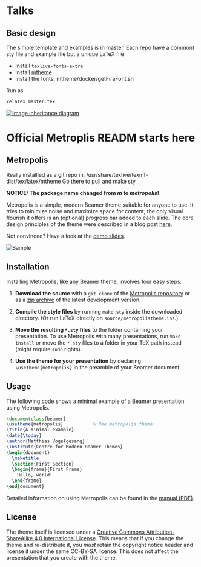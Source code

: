 # Talks
## Basic design
The simple template and examples is in master.
Each repo have a commont sty file and example file but a unique LaTeX file


* Install `texlive-fonts-extra`
* Install [mtheme](https://github.com/matze/mtheme)
* Install the fonts: mtheme/docker/getFiraFont.sh



Run as
```bash
xelatex master.tex
```

<!-- figures/master.svg -->
[![Image inheritance diagram](http://bit.ly/myslides2_svg)](http://bit.ly/2IwrqfU)


# Official Metroplis READM starts here
## Metropolis
Really installled as a git repo in:
/usr/share/texlive/texmf-dist/tex/latex/mtheme
Go there to pull and
make sty


**NOTICE: The package name changed from *m* to *metropolis*!**

Metropolis is a simple, modern Beamer theme suitable for anyone to use. It tries
to minimize noise and maximize space for content; the only visual flourish it
offers is an (optional) progress bar added to each slide. The core design
principles of the theme were described in a blog post
[here](http://bloerg.net/2014/09/20/a-modern-beamer-theme.html).

Not convinced? Have a look at the [demo slides](demo/demo.pdf).

![Sample](http://i.imgur.com/Bxu52fz.png)


## Installation

Installing Metropolis, like any Beamer theme, involves four easy steps:

1. **Download the source** with a `git clone` of the [Metropolis repository](https://github.com/matze/mtheme) or as a [zip archive](https://github.com/matze/mtheme/archive/master.zip) of the latest development version.

2. **Compile the style files** by running `make sty` inside the downloaded
    directory. (Or run LaTeX directly on `source/metropolistheme.ins`.)

3. **Move the resulting `*.sty` files** to the folder containing your presentation. To use Metropolis with many presentations, run `make install` or move the `*.sty` files to a folder in your TeX path instead (might require `sudo` rights).

4. **Use the theme for your presentation** by declaring `\usetheme{metropolis}` in
    the preamble of your Beamer document.


## Usage

The following code shows a minimal example of a Beamer presentation using
Metropolis.

```latex
\documentclass{beamer}
\usetheme{metropolis}           % Use metropolis theme
\title{A minimal example}
\date{\today}
\author{Matthias Vogelgesang}
\institute{Centre for Modern Beamer Themes}
\begin{document}
  \maketitle
  \section{First Section}
  \begin{frame}{First Frame}
    Hello, world!
  \end{frame}
\end{document}
```

Detailed information on using Metropolis can be found in the [manual (PDF)](doc/metropolistheme.pdf).


## License

The theme itself is licensed under a [Creative Commons Attribution-ShareAlike
4.0 International License](http://creativecommons.org/licenses/by-sa/4.0/). This
means that if you change the theme and re-distribute it, you *must* retain the
copyright notice header and license it under the same CC-BY-SA license. This
does not affect the presentation that you create with the theme.

